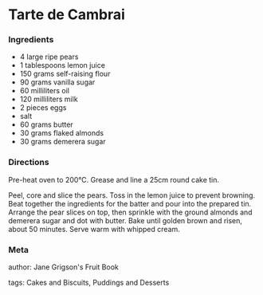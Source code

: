 # Tarte de Cambrai

### Ingredients
 * 4 large ripe pears
 * 1 tablespoons lemon juice
 * 150 grams self-raising flour
 * 90 grams vanilla sugar
 * 60 milliliters oil
 * 120 milliliters milk
 * 2 pieces eggs
 * salt
 * 60 grams butter
 * 30 grams flaked almonds
 * 30 grams demerera sugar

### Directions

Pre-heat oven to 200℃. Grease and line a 25cm round cake tin.

Peel, core and slice the pears. Toss in the lemon juice to prevent browning. Beat together the ingredients for the batter and pour into the prepared tin. Arrange the pear slices on top, then sprinkle with the ground almonds and demerera sugar and dot with butter. Bake until golden brown and risen, about 50 minutes. Serve warm with whipped cream.

### Meta
author: Jane Grigson's Fruit Book

tags: Cakes and Biscuits, Puddings and Desserts

